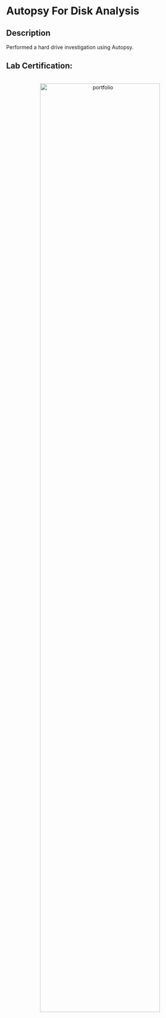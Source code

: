 <h1>Autopsy For Disk Analysis</h1>

<h2>Description</h2>
Performed a hard drive investigation using Autopsy.
<br />

<h2>Lab Certification:</h2>

<p align="center">
<br/>
<img src="https://i.imgur.com/J3jpzbf.png" height="80%" width="80%" alt="portfolio"/>
<br />


<!--
 ```diff
- text in red
+ text in green
! text in orange
# text in gray
@@ text in purple (and bold)@@
```
--!>
